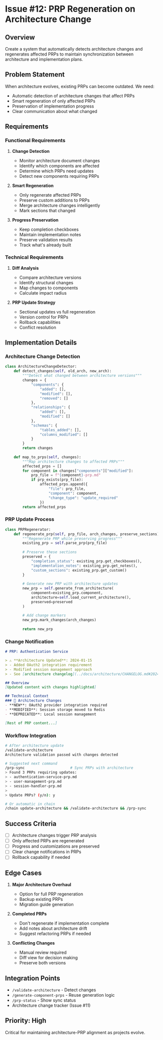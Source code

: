 # Issue #12: PRP Regeneration on Architecture Change

## Overview
Create a system that automatically detects architecture changes and regenerates affected PRPs to maintain synchronization between architecture and implementation plans.

## Problem Statement
When architecture evolves, existing PRPs can become outdated. We need:
- Automatic detection of architecture changes that affect PRPs
- Smart regeneration of only affected PRPs
- Preservation of implementation progress
- Clear communication about what changed

## Requirements

### Functional Requirements
1. **Change Detection**
   - Monitor architecture document changes
   - Identify which components are affected
   - Determine which PRPs need updates
   - Detect new components requiring PRPs

2. **Smart Regeneration**
   - Only regenerate affected PRPs
   - Preserve custom additions to PRPs
   - Merge architecture changes intelligently
   - Mark sections that changed

3. **Progress Preservation**
   - Keep completion checkboxes
   - Maintain implementation notes
   - Preserve validation results
   - Track what's already built

### Technical Requirements
1. **Diff Analysis**
   - Compare architecture versions
   - Identify structural changes
   - Map changes to components
   - Calculate impact radius

2. **PRP Update Strategy**
   - Sectional updates vs full regeneration
   - Version control for PRPs
   - Rollback capabilities
   - Conflict resolution

## Implementation Details

### Architecture Change Detection
```python
class ArchitectureChangeDetector:
    def detect_changes(self, old_arch, new_arch):
        """Detect what changed between architecture versions"""
        changes = {
            "components": {
                "added": [],
                "modified": [],
                "removed": []
            },
            "relationships": {
                "added": [],
                "modified": []
            },
            "schemas": {
                "tables_added": [],
                "columns_modified": []
            }
        }
        return changes
    
    def map_to_prps(self, changes):
        """Map architecture changes to affected PRPs"""
        affected_prps = []
        for component in changes["components"]["modified"]:
            prp_file = f"{component}-prp.md"
            if prp_exists(prp_file):
                affected_prps.append({
                    "file": prp_file,
                    "component": component,
                    "change_type": "update_required"
                })
        return affected_prps
```

### PRP Update Process
```python
class PRPRegenerator:
    def regenerate_prp(self, prp_file, arch_changes, preserve_sections):
        """Regenerate PRP while preserving progress"""
        existing_prp = self.parse_prp(prp_file)
        
        # Preserve these sections
        preserved = {
            "completion_status": existing_prp.get_checkboxes(),
            "implementation_notes": existing_prp.get_notes(),
            "custom_sections": existing_prp.get_custom()
        }
        
        # Generate new PRP with architecture updates
        new_prp = self.generate_from_architecture(
            component=existing_prp.component,
            architecture=self.load_current_architecture(),
            preserved=preserved
        )
        
        # Add change markers
        new_prp.mark_changes(arch_changes)
        
        return new_prp
```

### Change Notification
```markdown
# PRP: Authentication Service

> ⚠️ **Architecture Updated**: 2024-01-15
> - Added OAuth2 integration requirement
> - Modified session management approach
> - See [architecture changelog](../docs/architecture/CHANGELOG.md#2024-01-15)

## Overview
[Updated content with changes highlighted]

## Technical Context
### 🔄 Architecture Changes
- **NEW**: OAuth2 provider integration required
- **MODIFIED**: Session storage moved to Redis
- **DEPRECATED**: Local session management

[Rest of PRP content...]
```

### Workflow Integration
```bash
# After architecture update
/validate-architecture
Architecture validation passed with changes detected

# Suggested next command
/prp-sync                     # Sync PRPs with architecture
> Found 3 PRPs requiring updates:
> - authentication-service-prp.md
> - user-management-prp.md  
> - session-handler-prp.md
>
> Update PRPs? (y/n): y

# Or automatic in chain
/chain update-architecture && /validate-architecture && /prp-sync
```

## Success Criteria
- [ ] Architecture changes trigger PRP analysis
- [ ] Only affected PRPs are regenerated
- [ ] Progress and customizations are preserved
- [ ] Clear change notifications in PRPs
- [ ] Rollback capability if needed

## Edge Cases
1. **Major Architecture Overhaul**
   - Option for full PRP regeneration
   - Backup existing PRPs
   - Migration guide generation

2. **Completed PRPs**
   - Don't regenerate if implementation complete
   - Add notes about architecture drift
   - Suggest refactoring PRPs if needed

3. **Conflicting Changes**
   - Manual review required
   - Diff view for decision making
   - Preserve both versions

## Integration Points
- `/validate-architecture` - Detect changes
- `/generate-component-prps` - Reuse generation logic
- `/prp-status` - Show sync status
- Architecture change tracker (Issue #11)

## Priority: High
Critical for maintaining architecture-PRP alignment as projects evolve.
